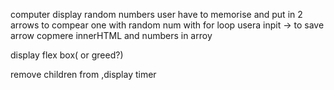 computer display random numbers user have to memorise and put in
2 arrows to compear one with random num with for loop
usera inpit -> to save arrow
copmere innerHTML  and numbers in arroy

display flex box( or greed?)

remove children from ,display timer